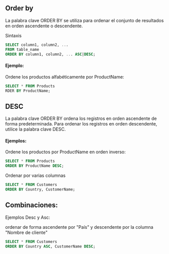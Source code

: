 ## Order by

La palabra clave ORDER BY se utiliza para ordenar el conjunto de resultados en orden ascendente o descendente.

Sintaxis

```sql
SELECT column1, column2, ...
FROM table_name
ORDER BY column1, column2, ... ASC|DESC;
```

#### Ejemplo:
  
Ordene los productos alfabéticamente por ProductName:

```sql
SELECT * FROM Products
RDER BY ProductName;
```

## DESC

La palabra clave ORDER BY ordena los registros en orden ascendente de forma predeterminada. Para ordenar los registros en orden descendente, utilice la palabra clave DESC.
  
#### Ejemplos:

Ordene los productos por ProductName en orden inverso:

```sql
SELECT * FROM Products
ORDER BY ProductName DESC;
```

Ordenar por varias columnas

```sql
SELECT * FROM Customers
ORDER BY Country, CustomerName;
```

## Combinaciones:

Ejemplos Desc y Asc:

ordenar de forma ascendente por "País" y descendente por la columna "Nombre de cliente"

```sql
SELECT * FROM Customers
ORDER BY Country ASC, CustomerName DESC;
```